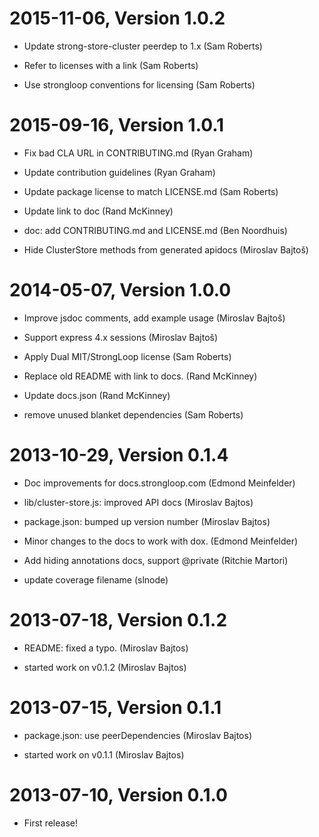 2015-11-06, Version 1.0.2
=========================

 * Update strong-store-cluster peerdep to 1.x (Sam Roberts)

 * Refer to licenses with a link (Sam Roberts)

 * Use strongloop conventions for licensing (Sam Roberts)


2015-09-16, Version 1.0.1
=========================

 * Fix bad CLA URL in CONTRIBUTING.md (Ryan Graham)

 * Update contribution guidelines (Ryan Graham)

 * Update package license to match LICENSE.md (Sam Roberts)

 * Update link to doc (Rand McKinney)

 * doc: add CONTRIBUTING.md and LICENSE.md (Ben Noordhuis)

 * Hide ClusterStore methods from generated apidocs (Miroslav Bajtoš)


2014-05-07, Version 1.0.0
=========================

 * Improve jsdoc comments, add example usage (Miroslav Bajtoš)

 * Support express 4.x sessions (Miroslav Bajtoš)

 * Apply Dual MIT/StrongLoop license (Sam Roberts)

 * Replace old README with link to docs. (Rand McKinney)

 * Update docs.json (Rand McKinney)

 * remove unused blanket dependencies (Sam Roberts)


2013-10-29, Version 0.1.4
=========================

 * Doc improvements for docs.strongloop.com (Edmond Meinfelder)

 * lib/cluster-store.js: improved API docs (Miroslav Bajtos)

 * package.json: bumped up version number (Miroslav Bajtos)

 * Minor changes to the docs to work with dox. (Edmond Meinfelder)

 * Add hiding annotations docs, support @private (Ritchie Martori)

 * update coverage filename (slnode)


2013-07-18, Version 0.1.2
=========================

 * README: fixed a typo. (Miroslav Bajtos)

 * started work on v0.1.2 (Miroslav Bajtos)


2013-07-15, Version 0.1.1
=========================

 * package.json: use peerDependencies (Miroslav Bajtos)

 * started work on v0.1.1 (Miroslav Bajtos)


2013-07-10, Version 0.1.0
=========================

 * First release!
